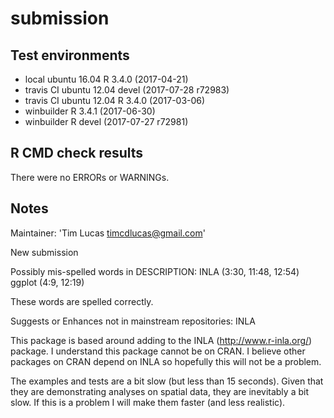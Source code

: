 # submission

## Test environments
* local ubuntu 16.04 R 3.4.0 (2017-04-21)
* travis CI ubuntu 12.04 devel (2017-07-28 r72983)
* travis CI ubuntu 12.04 R 3.4.0 (2017-03-06)
* winbuilder R 3.4.1 (2017-06-30)
* winbuilder R devel (2017-07-27 r72981)


## R CMD check results
There were no ERRORs or WARNINGs.

## Notes

Maintainer: 'Tim Lucas <timcdlucas@gmail.com>'

New submission

Possibly mis-spelled words in DESCRIPTION:
  INLA (3:30, 11:48, 12:54)
  ggplot (4:9, 12:19)

These words are spelled correctly.


Suggests or Enhances not in mainstream repositories:
  INLA
  
This package is based around adding to the INLA (http://www.r-inla.org/) package. I understand this package cannot be on CRAN. I believe other packages on CRAN depend on INLA so hopefully this will not be a problem.


The examples and tests are a bit slow (but less than 15 seconds). Given that they are demonstrating analyses on spatial data, they are inevitably a bit slow. If this is a problem I will make them faster (and less realistic).
